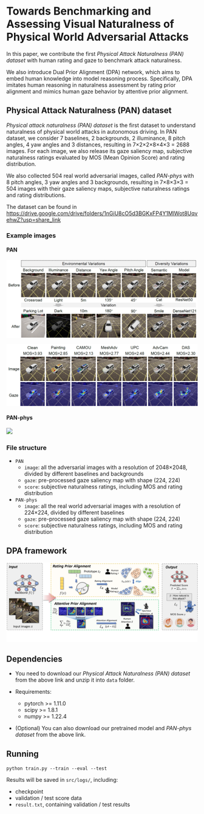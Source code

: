 # Towards Benchmarking and Assessing Visual Naturalness of Physical World Adversarial Attacks

In this paper, we contribute the first *Physical Attack Naturalness (PAN) dataset* with human rating and gaze to benchmark attack naturalness.

We also introduce Dual Prior Alignment (DPA) network, which aims to embed human knowledge into model reasoning process. Specifically, DPA imitates human reasoning in naturalness assessment by rating prior alignment and mimics human gaze behavior by attentive prior alignment.

## Physical Attack Naturalness (PAN) dataset

*Physical attack naturalness (PAN) dataset* is the first dataset to understand naturalness of physical world attacks in autonomous driving. In PAN dataset, we consider 7 baselines, 2 backgrounds, 2 illuminance, 8 pitch angles, 4 yaw angles and 3 distances, resulting in 7×2×2×8×4×3 = 2688 images. For each image, we also release its gaze saliency map, subjective naturalness ratings evaluated by MOS (Mean Opinion Score) and rating distribution.

We also collected 504 real world adversarial images, called *PAN-phys* with 8 pitch angles, 3 yaw angles and 3 backgrounds, resulting in 7×8×3×3 = 504 images with their gaze saliency maps, subjective naturalness ratings and rating distributions.

The dataset can be found in https://drive.google.com/drive/folders/1nGiU8cO5d3BGKxFP4Y1MlWot8UqvehwZ?usp=share_link

### Example images

#### PAN

![](assets/example1.png)

![](assets/example2.png)

#### PAN-phys

![](assets/realimg.png)

### File structure

* `PAN`
  * `image`: all the adversarial images with a resolution of 2048×2048, divided by different baselines and backgrounds
  * `gaze`: pre-processed gaze saliency map with shape (224, 224)
  * `score`: subjective naturalness ratings, including MOS and rating distribution
* `PAN-phys`
  * `image`: all the real world adversarial images with a resolution of 224×224, divided by different baselines
  * `gaze`: pre-processed gaze saliency map with shape (224, 224)
  * `score`: subjective naturalness ratings, including MOS and rating distribution

## DPA framework

![](assets/framework.png)

## Dependencies

* You need to download our *Physical Attack Naturalness (PAN) dataset* from the above link and unzip it into `data` folder.
* Requirements: 
  * pytorch >= 1.11.0
  * scipy >= 1.8.1
  * numpy >= 1.22.4

* (Optional) You can also download our pretrained model and *PAN-phys dataset* from the above link.

## Running

```
python train.py --train --eval --test 
```

Results will be saved in `src/logs/`, including:

* checkpoint
* validation / test score data
* `result.txt`, containing validation / test results
